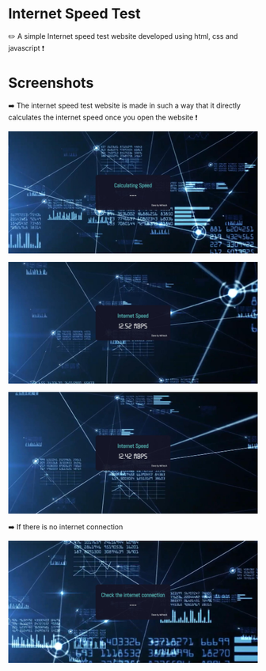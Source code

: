 # Internet Speed Test
✏️ A simple Internet speed test website developed using html, css and javascript ❗
 
# Screenshots 

➡️ The internet speed test website is made in such a way that it directly calculates the internet speed once you open the website ❗

 ![screenshots](https://github.com/Mithesh14/Internet-speed-test/blob/main/media/image1.jpg)
 
 ![screenshots](https://github.com/Mithesh14/Internet-speed-test/blob/main/media/image2.jpg)
 
 ![screenshots](https://github.com/Mithesh14/Internet-speed-test/blob/main/media/image3.jpg)
 
➡️ If there is no internet connection 

 ![screenshots](https://github.com/Mithesh14/Internet-speed-test/blob/main/media/image4.jpg)
